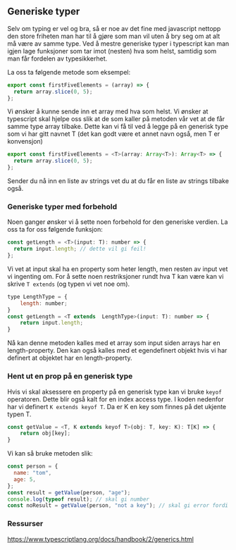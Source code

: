 ## Generiske typer

Selv om typing er vel og bra, så er noe av det fine med javascript nettopp den store friheten man har til å gjøre som man vil uten å bry seg om at alt må være av samme type. Ved å mestre generiske typer i typescript kan man igjen lage funksjoner som tar imot (nesten) hva som helst, samtidig som man får fordelen av typesikkerhet.

La oss ta følgende metode som eksempel:

```js
export const firstFiveElements = (array) => {
  return array.slice(0, 5);
};
```

Vi ønsker å kunne sende inn et array med hva som helst. Vi ønsker at typescript skal hjelpe oss slik at de som kaller på metoden vår vet at de får samme type array tilbake.
Dette kan vi få til ved å legge på en generisk type som vi har gitt navnet T (det kan godt være et annet navn også, men T er konvensjon)

```js
export const firstFiveElements = <T>(array: Array<T>): Array<T> => {
  return array.slice(0, 5);
};
```

Sender du nå inn en liste av strings vet du at du får en liste av strings tilbake også.

### Generiske typer med forbehold

Noen ganger ønsker vi å sette noen forbehold for den generiske verdien. La oss ta for oss følgende funksjon:

```js
const getLength = <T>(input: T): number => {
  return input.length; // dette vil gi feil!
};
```

Vi vet at input skal ha en property som heter length, men resten av input vet vi ingenting om. For å sette noen restriksjoner rundt hva T kan være kan vi skrive `T extends` (og typen vi vet noe om).

```js
type LengthType = {
    length: number;
}
const getLength = <T extends  LengthType>(input: T): number => {
    return input.length;
}
```

Nå kan denne metoden kalles med et array som input siden arrays har en length-property. Den kan også kalles med et egendefinert objekt hvis vi har definert at objektet har en length-property.

### Hent ut en prop på en generisk type

Hvis vi skal aksessere en property på en generisk type kan vi bruke `keyof` operatoren. Dette blir også kalt for en index access type. I koden nedenfor har vi definert `K extends keyof T`. Da er K en key som finnes på det ukjente typen T.

```js
const getValue = <T, K extends keyof T>(obj: T, key: K): T[K] => {
    return obj[key];
}
```

Vi kan så bruke metoden slik:

```js
const person = {
  name: "tom",
  age: 5,
};
const result = getValue(person, "age");
console.log(typeof result); // skal gi number
const noResult = getValue(person, "not a key"); // skal gi error fordi kun "name" og "age" er gyldige keys på personobjektet
```

### Ressurser

https://www.typescriptlang.org/docs/handbook/2/generics.html
